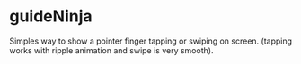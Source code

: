 # guideNinja
Simples way to show a pointer finger tapping or swiping on screen. (tapping works with ripple animation and swipe is very smooth).
